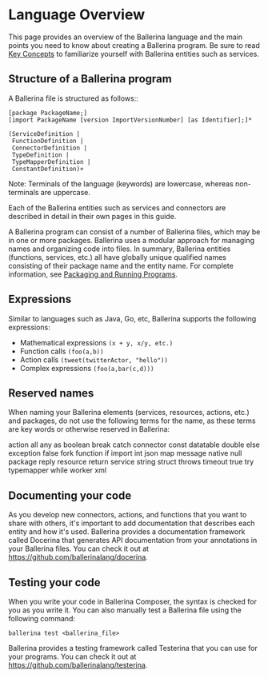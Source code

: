 # Language Overview

This page provides an overview of the Ballerina language and the main points you need to know about creating a Ballerina program. Be sure to read [Key Concepts](../key-concepts.md) to familiarize yourself with Ballerina entities such as services.

## Structure of a Ballerina program

A Ballerina file is structured as follows::

```
[package PackageName;]
[import PackageName [version ImportVersionNumber] [as Identifier];]*

(ServiceDefinition |
 FunctionDefinition |
 ConnectorDefinition |
 TypeDefinition |
 TypeMapperDefinition |
 ConstantDefinition)+
```

Note: Terminals of the language (keywords) are lowercase, whereas non-terminals are uppercase.

Each of the Ballerina entities such as services and connectors are described in detail in their own pages in this guide.

A Ballerina program can consist of a number of Ballerina files, which may be in one or more packages. Ballerina uses a modular approach for managing names and organizing code into files. In summary, Ballerina entities (functions, services, etc.) all have globally unique qualified names consisting of their package name and the entity name. For complete information, see [Packaging and Running Programs](packaging.md).

## Expressions
Similar to languages such as Java, Go, etc, Ballerina supports the following expressions: 

* Mathematical expressions `(x + y, x/y, etc.)`
* Function calls `(foo(a,b))`
* Action calls `(tweet(twitterActor, "hello"))`
* Complex expressions `(foo(a,bar(c,d)))`

## Reserved names

When naming your Ballerina elements (services, resources, actions, etc.) and packages, do not use the following terms for the name, as these terms are key words or otherwise reserved in Ballerina:

action
all
any
as
boolean
break
catch
connector
const
datatable
double
else
exception
false
fork
function
if
import
int 
json
map
message
native
null
package
reply
resource
return
service
string
struct
throws
timeout
true
try
typemapper
while
worker
xml

## Documenting your code

As you develop new connectors, actions, and functions that you want to share with others, it's important to add documentation that describes each entity and how it's used. Ballerina provides a documentation framework called Docerina that generates API documentation from your annotations in your Ballerina files. You can check it out at https://github.com/ballerinalang/docerina. 

## Testing your code

When you write your code in Ballerina Composer, the syntax is checked for you as you write it. You can also manually test a Ballerina file using the following command:

```
ballerina test <ballerina_file>
```
Ballerina provides a testing framework called Testerina that you can use for your programs. You can check it out at https://github.com/ballerinalang/testerina. 
